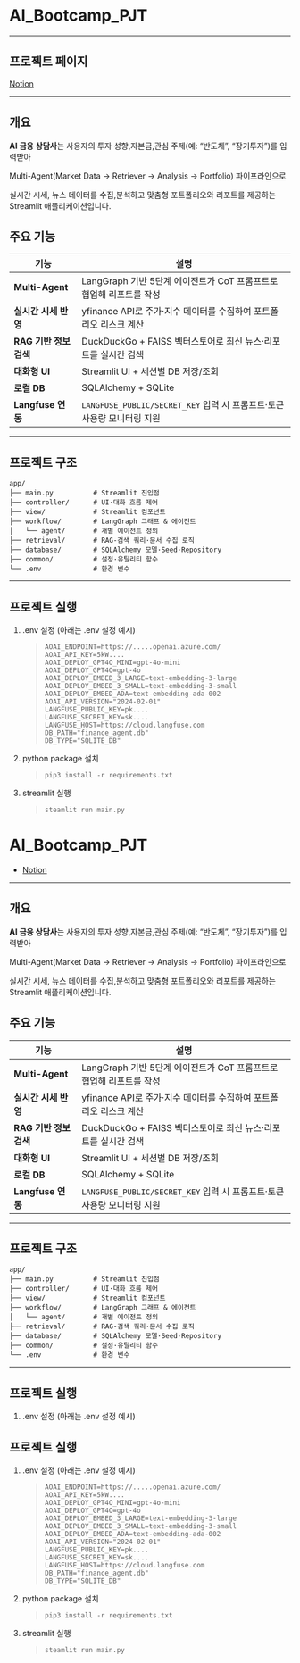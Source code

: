 # AI_Bootcamp_PJT


---


## 프로젝트 페이지

[Notion](https://www.notion.so/sindorim5/AI-Bootcamp-1f9d58e5754a8051a9a7cd96c353adcb?pvs=4)

---

## 개요

**AI 금융 상담사**는 사용자의 투자 성향,자본금,관심 주제(예: “반도체”, “장기투자”)를 입력받아

Multi-Agent(Market Data -> Retriever -> Analysis -> Portfolio) 파이프라인으로

실시간 시세, 뉴스 데이터를 수집,분석하고 맞춤형 포트폴리오와 리포트를 제공하는 Streamlit 애플리케이션입니다.

## 주요 기능

| 기능                   | 설명                                                                    |
| ---------------------- | ----------------------------------------------------------------------- |
| **Multi-Agent**        | LangGraph 기반 5단계 에이전트가 CoT 프롬프트로 협업해 리포트를 작성     |
| **실시간 시세 반영**   | yfinance API로 주가·지수 데이터를 수집하여 포트폴리오 리스크 계산       |
| **RAG 기반 정보 검색** | DuckDuckGo + FAISS 벡터스토어로 최신 뉴스·리포트를 실시간 검색          |
| **대화형 UI**          | Streamlit UI + 세션별 DB 저장/조회                                      |
| **로컬 DB**            | SQLAlchemy + SQLite                                                     |
| **Langfuse 연동**      | `LANGFUSE_PUBLIC/SECRET_KEY` 입력 시 프롬프트·토큰 사용량 모니터링 지원 |

---

## 프로젝트 구조

```
app/
├── main.py          # Streamlit 진입점
├── controller/      # UI·대화 흐름 제어
├── view/            # Streamlit 컴포넌트
├── workflow/        # LangGraph 그래프 & 에이전트
│   └── agent/       # 개별 에이전트 정의
├── retrieval/       # RAG-검색 쿼리·문서 수집 로직
├── database/        # SQLAlchemy 모델·Seed·Repository
├── common/          # 설정·유틸리티 함수
└── .env             # 환경 변수
```

---


## 프로젝트 실행

1. .env 설정 (아래는 .env 설정 예시)

   > ```
   > AOAI_ENDPOINT=https://.....openai.azure.com/
   > AOAI_API_KEY=5kW....
   > AOAI_DEPLOY_GPT4O_MINI=gpt-4o-mini
   > AOAI_DEPLOY_GPT4O=gpt-4o
   > AOAI_DEPLOY_EMBED_3_LARGE=text-embedding-3-large
   > AOAI_DEPLOY_EMBED_3_SMALL=text-embedding-3-small
   > AOAI_DEPLOY_EMBED_ADA=text-embedding-ada-002
   > AOAI_API_VERSION="2024-02-01"
   > LANGFUSE_PUBLIC_KEY=pk....
   > LANGFUSE_SECRET_KEY=sk....
   > LANGFUSE_HOST=https://cloud.langfuse.com
   > DB_PATH="finance_agent.db"
   > DB_TYPE="SQLITE_DB"
   > ```

2. python package 설치

   > ```
   > pip3 install -r requirements.txt
   > ```

3. streamlit 실행

   > ```
   > steamlit run main.py
   > ```

# AI_Bootcamp_PJT

- [Notion](https://www.notion.so/sindorim5/AI-Bootcamp-1f9d58e5754a8051a9a7cd96c353adcb?pvs=4)

---

## 개요

**AI 금융 상담사**는 사용자의 투자 성향,자본금,관심 주제(예: “반도체”, “장기투자”)를 입력받아

Multi-Agent(Market Data -> Retriever -> Analysis -> Portfolio) 파이프라인으로

실시간 시세, 뉴스 데이터를 수집,분석하고 맞춤형 포트폴리오와 리포트를 제공하는 Streamlit 애플리케이션입니다.

## 주요 기능

| 기능                   | 설명                                                                    |
| ---------------------- | ----------------------------------------------------------------------- |
| **Multi-Agent**        | LangGraph 기반 5단계 에이전트가 CoT 프롬프트로 협업해 리포트를 작성     |
| **실시간 시세 반영**   | yfinance API로 주가·지수 데이터를 수집하여 포트폴리오 리스크 계산       |
| **RAG 기반 정보 검색** | DuckDuckGo + FAISS 벡터스토어로 최신 뉴스·리포트를 실시간 검색          |
| **대화형 UI**          | Streamlit UI + 세션별 DB 저장/조회                                      |
| **로컬 DB**            | SQLAlchemy + SQLite                                                     |
| **Langfuse 연동**      | `LANGFUSE_PUBLIC/SECRET_KEY` 입력 시 프롬프트·토큰 사용량 모니터링 지원 |

---

## 프로젝트 구조

```
app/
├── main.py          # Streamlit 진입점
├── controller/      # UI·대화 흐름 제어
├── view/            # Streamlit 컴포넌트
├── workflow/        # LangGraph 그래프 & 에이전트
│   └── agent/       # 개별 에이전트 정의
├── retrieval/       # RAG-검색 쿼리·문서 수집 로직
├── database/        # SQLAlchemy 모델·Seed·Repository
├── common/          # 설정·유틸리티 함수
└── .env             # 환경 변수
```

---

## 프로젝트 실행

1. .env 설정 (아래는 .env 설정 예시)

## 프로젝트 실행

1. .env 설정 (아래는 .env 설정 예시)

   > ```
   > AOAI_ENDPOINT=https://.....openai.azure.com/
   > AOAI_API_KEY=5kW....
   > AOAI_DEPLOY_GPT4O_MINI=gpt-4o-mini
   > AOAI_DEPLOY_GPT4O=gpt-4o
   > AOAI_DEPLOY_EMBED_3_LARGE=text-embedding-3-large
   > AOAI_DEPLOY_EMBED_3_SMALL=text-embedding-3-small
   > AOAI_DEPLOY_EMBED_ADA=text-embedding-ada-002
   > AOAI_API_VERSION="2024-02-01"
   > LANGFUSE_PUBLIC_KEY=pk....
   > LANGFUSE_SECRET_KEY=sk....
   > LANGFUSE_HOST=https://cloud.langfuse.com
   > DB_PATH="finance_agent.db"
   > DB_TYPE="SQLITE_DB"
   > ```

2. python package 설치

   > ```
   > pip3 install -r requirements.txt
   > ```

3. streamlit 실행

   > ```
   > steamlit run main.py
   > ```
